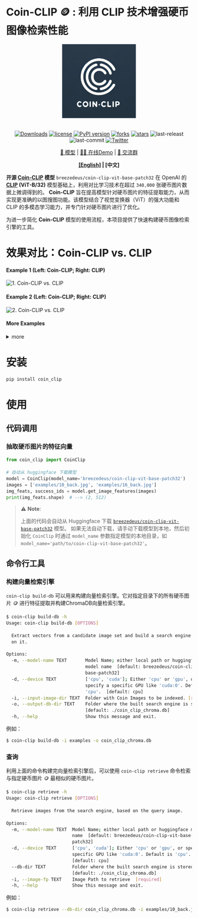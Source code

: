 # Coin-CLIP 🪙 : 利用 CLIP 技术增强硬币图像检索性能

<div align="center">
  <img src="./docs/images/coin-clip-logo.jpg" width="200px"/>
  <div>&nbsp;</div>

[![Downloads](https://static.pepy.tech/personalized-badge/coin_clip?period=total&units=international_system&left_color=grey&right_color=orange&left_text=Downloads)](https://pepy.tech/project/coin_clip)
[![license](https://img.shields.io/github/license/breezedeus/coin-clip)](./LICENSE)
[![PyPI version](https://badge.fury.io/py/coin_clip.svg)](https://badge.fury.io/py/coin_clip)
[![forks](https://img.shields.io/github/forks/breezedeus/coin-clip)](https://github.com/breezedeus/coin-clip)
[![stars](https://img.shields.io/github/stars/breezedeus/coin-clip)](https://github.com/breezedeus/coin-clip)
![last-releast](https://img.shields.io/github/release-date/breezedeus/coin-clip)
![last-commit](https://img.shields.io/github/last-commit/breezedeus/coin-clip)
[![Twitter](https://img.shields.io/twitter/url?url=https%3A%2F%2Ftwitter.com%2Fbreezedeus)](https://twitter.com/breezedeus)

[🧳 模型](https://huggingface.co/breezedeus/coin-clip-vit-base-patch32) |
[🛀🏻 在线Demo](https://huggingface.co/spaces/breezedeus/USA-Coin-Retrieval) |
[💬 交流群](https://www.breezedeus.com/join-group)

</div>

 <div align="center">
 <strong>

[[English]](./README.md) | [中文]

 </strong>
</div>

**开源 [Coin-CLIP](https://huggingface.co/breezedeus/coin-clip-vit-base-patch32) 模型** `breezedeus/coin-clip-vit-base-patch32` 
在 OpenAI 的 **[CLIP](https://huggingface.co/openai/clip-vit-base-patch32) (ViT-B/32)** 模型基础上，利用对比学习技术在超过 `340,000` 张硬币图片数据上微调得到的。
**Coin-CLIP** 旨在提高模型针对硬币图片的特征提取能力，从而实现更准确的以图搜图功能。该模型结合了视觉变换器（ViT）的强大功能和 CLIP 的多模态学习能力，并专门针对硬币图片进行了优化。

为进一步简化 **Coin-CLIP** 模型的使用流程，本项目提供了快速构建硬币图像检索引擎的工具。

# 效果对比：Coin-CLIP vs. CLIP

#### Example 1 (Left: Coin-CLIP; Right: CLIP)

![1. Coin-CLIP vs. CLIP](./docs/images/3-c.gif)

#### Example 2 (Left: Coin-CLIP; Right: CLIP)

![2. Coin-CLIP vs. CLIP](./docs/images/5-c.gif)

#### More Examples

<details>

<summary>more</summary>

Example 3 (Left: Coin-CLIP; Right: CLIP)
![3. Coin-CLIP vs. CLIP](./docs/images/1-c.gif)

Example 4 (Left: Coin-CLIP; Right: CLIP)
![4. Coin-CLIP vs. CLIP](./docs/images/4-c.gif)

Example 5 (Left: Coin-CLIP; Right: CLIP)
![5. Coin-CLIP vs. CLIP](./docs/images/2-c.gif)

Example 6 (Left: Coin-CLIP; Right: CLIP)
![6. Coin-CLIP vs. CLIP](./docs/images/6-c.gif)

</details>

# 安装

```bash
pip install coin_clip
```

# 使用
## 代码调用

### 抽取硬币图片的特征向量

```python
from coin_clip import CoinClip

# 自动从 huggingface 下载模型
model = CoinClip(model_name='breezedeus/coin-clip-vit-base-patch32')
images = ['examples/10_back.jpg', 'examples/16_back.jpg']
img_feats, success_ids = model.get_image_features(images)
print(img_feats.shape)  # --> (2, 512)
```

> ⚠️ **Note**:
> 
> 上面的代码会自动从 Huggingface 下载 [`breezedeus/coin-clip-vit-base-patch32`](https://huggingface.co/breezedeus/coin-clip-vit-base-patch32) 模型。
如果无法自动下载，请手动下载模型到本地，然后初始化 `CoinClip` 时通过 `model_name` 参数指定模型的本地目录，如 `model_name='path/to/coin-clip-vit-base-patch32'`。

## 命令行工具

### 构建向量检索引擎

`coin-clip build-db` 可以用来构建向量检索引擎。它对指定目录下的所有硬币图片 🪙 进行特征提取并构建ChromaDB向量检索引擎。

```bash
$ coin-clip build-db -h
Usage: coin-clip build-db [OPTIONS]

  Extract vectors from a candidate image set and build a search engine based
  on it.

Options:
  -m, --model-name TEXT       Model Name; either local path or huggingface
                              model name  [default: breezedeus/coin-clip-vit-
                              base-patch32]
  -d, --device TEXT           ['cpu', 'cuda']; Either 'cpu' or 'gpu', or
                              specify a specific GPU like 'cuda:0'. Default is
                              'cpu'.  [default: cpu]
  -i, --input-image-dir TEXT  Folder with Coin Images to be indexed. [required]
  -o, --output-db-dir TEXT    Folder where the built search engine is stored.
                              [default: ./coin_clip_chroma.db]
  -h, --help                  Show this message and exit.
```

例如：

```bash
$ coin-clip build-db -i examples -o coin_clip_chroma.db
```

### 查询

利用上面的命令构建完向量检索引擎后，可以使用 `coin-clip retrieve` 命令检索与指定硬币图片 🪙 最相似的硬币图片。

```bash
$ coin-clip retrieve -h
Usage: coin-clip retrieve [OPTIONS]

  Retrieve images from the search engine, based on the query image.

Options:
  -m, --model-name TEXT  Model Name; either local path or huggingface model
                         name  [default: breezedeus/coin-clip-vit-base-
                         patch32]
  -d, --device TEXT      ['cpu', 'cuda']; Either 'cpu' or 'gpu', or specify a
                         specific GPU like 'cuda:0'. Default is 'cpu'.
                         [default: cpu]
  --db-dir TEXT          Folder where the built search engine is stored.
                         [default: ./coin_clip_chroma.db]
  -i, --image-fp TEXT    Image Path to retrieve  [required]
  -h, --help             Show this message and exit.
```

例如：

```bash
$ coin-clip retrieve --db-dir coin_clip_chroma.db -i examples/10_back.jpg
```

